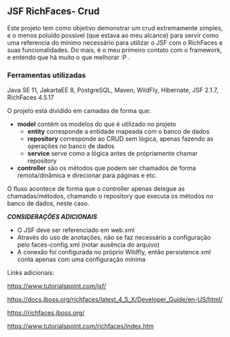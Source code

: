 ## JSF RichFaces- Crud

Este projeto tem como objetivo demonstrar um crud extremamente simples, e o menos poluído possível (que estava ao meu alcance) para servir como uma referencia do mínimo necessário para utilizar o JSF com o RichFaces e suas funcionalidades.
Do mais, é o meu primeiro contato com o framework, e entendo que há muito o que melhorar :P .

###  Ferramentas utilizadas

Java SE 11, JakartaEE 8, PostgreSQL, Maven, WildFly, Hibernate, JSF 2.1.7, RichFaces 4.5.17

O projeto está dividido em camadas de forma que:

- **model** contém os modelos do que é utilizado no projeto
    - **entity** corresponde a entidade mapeada com o banco de dados
    - **repository** corresponde ao CRUD sem lógica, apenas fazendo as operações no banco de dados
    - **service** serve como a lógica antes de própriamente chamar repository
- **controller**  são  os métodos que podem ser chamados de forma remota/dinâmica e direcionar para páginas e etc.

O fluxo acontece de forma que o controller apenas delegue as chamadas/métodos, chamando o repository que  executa os métodos no banco de dados, neste caso.

***CONSIDERAÇÕES ADICIONAIS***

- O JSF deve ser referenciado em web.xml
- Através do uso de anotações, não se faz necessário a configuração pelo faces-config.xml (notar ausência do arquivo)
- A conexão foi configurada no próprio Wildfly, então persistence.xml conta apenas com uma configuração mínima 




Links adicionais:

https://www.tutorialspoint.com/jsf/

https://docs.jboss.org/richfaces/latest_4_5_X/Developer_Guide/en-US/html/

https://richfaces.jboss.org/

https://www.tutorialspoint.com/richfaces/index.htm